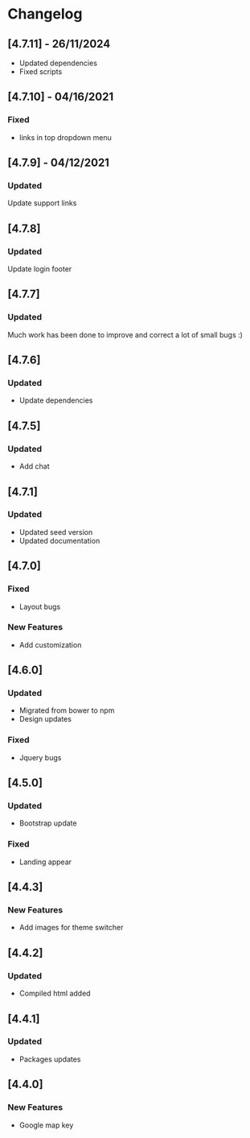 # Changelog

## [4.7.11] - 26/11/2024

- Updated dependencies
- Fixed scripts

## [4.7.10] - 04/16/2021

### Fixed 
- links in top dropdown menu

## [4.7.9] - 04/12/2021

### Updated 
Update support links

## [4.7.8]
### Updated
Update login footer

## [4.7.7]

### Updated
Much work has been done to improve and correct a lot of small bugs :)

## [4.7.6]

### Updated

- Update dependencies

## [4.7.5]

### Updated

- Add chat

## [4.7.1]

### Updated

- Updated seed version
- Updated documentation

## [4.7.0]

### Fixed

- Layout bugs

### New Features

- Add customization

## [4.6.0]

### Updated

- Migrated from bower to npm
- Design updates

### Fixed

- Jquery bugs

## [4.5.0]

### Updated

- Bootstrap update

### Fixed

- Landing appear

## [4.4.3]

### New Features

- Add images for theme switcher

## [4.4.2]

### Updated

- Compiled html added

## [4.4.1]

### Updated

- Packages updates

## [4.4.0]

### New Features

- Google map key
